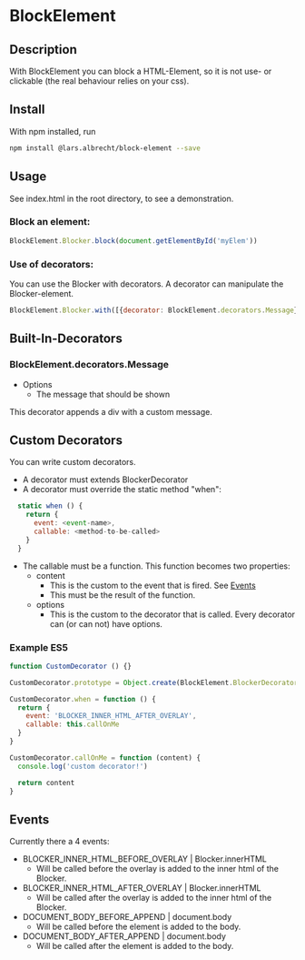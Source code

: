 # BlockElement

## Description
With BlockElement you can block a HTML-Element, so it is not use- or clickable (the real behaviour relies on your css).

## Install
With npm installed, run
```bash
npm install @lars.albrecht/block-element --save
```

## Usage
See index.html in the root directory, to see a demonstration.


### Block an element:
```javascript
BlockElement.Blocker.block(document.getElementById('myElem'))
```

### Use of decorators:
You can use the Blocker with decorators. A decorator can manipulate the Blocker-element.

```javascript
BlockElement.Blocker.with([{decorator: BlockElement.decorators.Message}]).block(document.getElementById('my-elem'))
```


## Built-In-Decorators
### BlockElement.decorators.Message
* Options
  * The message that should be shown
  
This decorator appends a div with a custom message.

## Custom Decorators
You can write custom decorators. 
* A decorator must extends BlockerDecorator
* A decorator must override the static method "when":
```javascript 
  static when () {
    return {
      event: <event-name>,
      callable: <method-to-be-called>
    }
  }
```
* The callable must be a function. This function becomes two properties:
  * content
    * This is the custom to the event that is fired. See [Events](#events)
    * This must be the result of the function.
  * options
    * This is the custom to the decorator that is called. Every decorator can (or can not) have options.

### Example ES5
```javascript
function CustomDecorator () {}

CustomDecorator.prototype = Object.create(BlockElement.BlockerDecorator.prototype)

CustomDecorator.when = function () {
  return {
    event: 'BLOCKER_INNER_HTML_AFTER_OVERLAY',
    callable: this.callOnMe
  }
}

CustomDecorator.callOnMe = function (content) {
  console.log('custom decorator!')

  return content
}
```


## Events
Currently there a 4 events:
* BLOCKER_INNER_HTML_BEFORE_OVERLAY | Blocker.innerHTML
  * Will be called before the overlay is added to the inner html of the Blocker.
* BLOCKER_INNER_HTML_AFTER_OVERLAY | Blocker.innerHTML
  * Will be called after the overlay is added to the inner html of the Blocker.
* DOCUMENT_BODY_BEFORE_APPEND | document.body
  * Will be called before the element is added to the body.
* DOCUMENT_BODY_AFTER_APPEND | document.body
  * Will be called after the element is added to the body.
